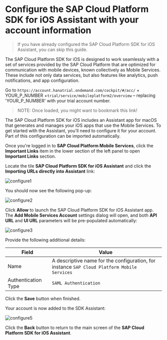 # Configure the SAP Cloud Platform SDK for iOS Assistant with your account information

> If you have already configured the SAP Cloud Platform SDK for iOS Assistant, you can skip this guide.

The SAP Cloud Platform SDK for iOS is designed to work seamlessly with a set of services provided by the SAP Cloud Platform that are optimized for communication with mobile devices, known collectively as Mobile Services. These include not only data services, but also features like analytics, push notifications, and app configuration.

Go to `https://account.hanatrial.ondemand.com/cockpit/#/acc/` + YOUR_P_NUMBER +`trial/service/mobileplatform2/overview` – replacing 'YOUR_P_NUMBER' with your trial account number.

> NOTE: Once loaded, you might want to bookmark this link!

The SAP Cloud Platform SDK for iOS includes an Assistant app for macOS that generates and manages your iOS apps that use the Mobile Services. To get started with the Assistant, you'll need to configure it for your account. Part of this configuration can be imported automatically.

Once you're logged in to **SAP Cloud Platform Mobile Services**, click the **Important Links** item in the lower section of the left panel to open **Important Links** section. 

Locate the tile **SAP Cloud Platform SDK for iOS Assistant** and click the **Importing URLs directly into Assistant** link:

![configure1](https://user-images.githubusercontent.com/9074514/60555618-98239c00-9cf2-11e9-81e6-f2d750178fc0.png)

You should now see the following pop-up:

![configure2](https://user-images.githubusercontent.com/9074514/60555619-98239c00-9cf2-11e9-9970-141dca777506.png)

Click **Allow** to launch the SAP Cloud Platform SDK for iOS Assistant app. The **Add Mobile Services Account** settings dialog will open, and both **API URL** and **UI URL** parameters will be pre-populated automatically:

![configure3](https://user-images.githubusercontent.com/9074514/61164614-ffa4cd00-a4e4-11e9-8249-1598dfe5d396.png)

Provide the following additional details:

| Field | Value |
|----|----|
| Name | A descriptive name for the configuration, for instance `SAP Cloud Platform Mobile Services` |
| Authentication Type | `SAML Authentication` |


Click the **Save** button when finished.

Your account is now added to the SDK Assistant:

![configure5](https://user-images.githubusercontent.com/9074514/60555622-98bc3280-9cf2-11e9-8313-b5cf8d326b1a.png)

Click the **Back** button to return to the main screen of the **SAP Cloud Platform SDK for iOS Assistant**.
